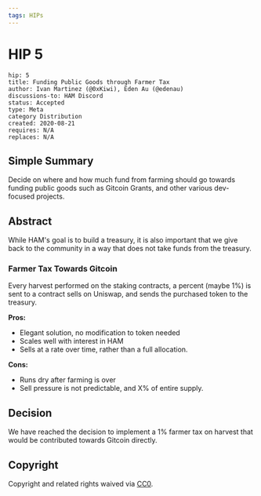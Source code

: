 ```yaml
---
tags: HIPs
---
```

# HIP 5
```
hip: 5
title: Funding Public Goods through Farmer Tax
author: Ivan Martinez (@0xKiwi), Eden Au (@edenau)
discussions-to: HAM Discord
status: Accepted
type: Meta
category Distribution
created: 2020-08-21
requires: N/A
replaces: N/A
```

## Simple Summary
Decide on where and how much fund from farming should go towards funding public goods such as Gitcoin Grants, and other various dev-focused projects.

## Abstract
While HAM's goal is to build a treasury, it is also important that we give back to the community in a way that does not take funds from the treasury.

### Farmer Tax Towards Gitcoin
Every harvest performed on the staking contracts, a percent (maybe 1%) is sent to a contract sells on Uniswap, and sends the purchased token to the treasury.

**Pros:**
- Elegant solution, no modification to token needed
- Scales well with interest in HAM
- Sells at a rate over time, rather than a full allocation.

**Cons:**
- Runs dry after farming is over
- Sell pressure is not predictable, and X% of entire supply.

## Decision
We have reached the decision to implement a 1% farmer tax on harvest that would be contributed towards Gitcoin directly.

## Copyright
Copyright and related rights waived via [CC0](https://creativecommons.org/publicdomain/zero/1.0/).
